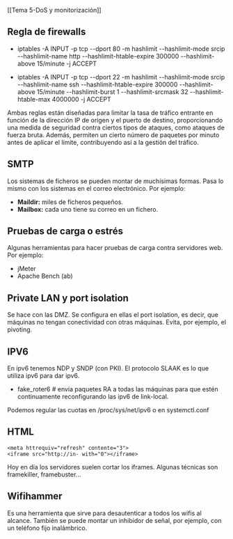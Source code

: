 [[Tema 5-DoS y monitorización]]

## Regla de firewalls
+ iptables -A INPUT -p tcp --dport 80 -m hashlimit --hashlimit-mode srcip --hashlimit-name http --hashlimit-htable-expire 300000 --hashlimit-above 15/minute -j ACCEPT

+ iptables -A INPUT -p tcp --dport 22 -m hashlimit --hashlimit-mode srcip --hashlimit-name ssh --hashlimit-htable-expire 300000 --hashlimit-above 15/minute --hashlimit-burst 1 --hashlimit-srcmask 32 --hashlimit-htable-max 4000000 -j ACCEPT

Ambas reglas están diseñadas para limitar la tasa de tráfico entrante en función de la dirección IP de origen y el puerto de destino, proporcionando una medida de seguridad contra ciertos tipos de ataques, como ataques de fuerza bruta. Además, permiten un cierto número de paquetes por minuto antes de aplicar el límite, contribuyendo así a la gestión del tráfico.

## SMTP
Los sistemas de ficheros se pueden montar de muchísimas formas. Pasa lo mismo con los sistemas en el correo electrónico. Por ejemplo:
+ **Maildir:** miles de ficheros pequeños.
+ **Mailbox:** cada uno tiene su correo en un fichero.

## Pruebas de carga o estrés
Algunas herramientas para hacer pruebas de carga contra servidores  web. Por ejemplo:
+ jMeter
+ Apache Bench (ab)

## Private LAN y port isolation
Se hace con las DMZ. Se configura en ellas el port isolation, es decir, que máquinas no tengan conectividad con otras máquinas. Evita, por ejemplo, el pivoting. 

## IPV6
En ipv6 tenemos NDP y SNDP (con PKI). El protocolo SLAAK es lo que utiliza ipv6 para dar ipv6. 
+ fake_roter6 # envía paquetes RA a todas las máquinas para que estén continuamente reconfigurando las ipv6 de link-local.

Podemos regular las cuotas en /proc/sys/net/ipv6 o en systemctl.conf

## HTML
```
<meta httrequiv="refresh" contente="3">
<iframe src="http://in- with="0"></iframe>
```

Hoy en día los servidores suelen cortar los iframes. Algunas técnicas son framekiller, framebuster...

## Wifihammer
Es una herramienta que sirve para desautenticar a todos los wifis al alcance. También se puede montar un inhibidor de señal, por ejemplo, con un teléfono fijo inalámbrico. 